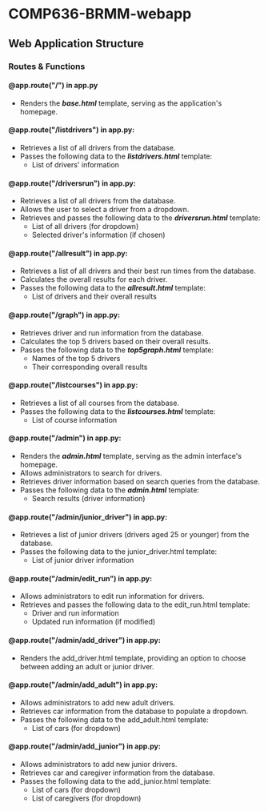 # COMP636-BRMM-webapp
## Web Application Structure
### Routes & Functions
#### @app.route("/") in app.py
- Renders the ***base.html*** template, serving as the application's homepage.
#### @app.route("/listdrivers") in app.py:
- Retrieves a list of all drivers from the database.
- Passes the following data to the ***listdrivers.html*** template:
  - List of drivers' information
#### @app.route("/driversrun") in app.py:
- Retrieves a list of all drivers from the database.
- Allows the user to select a driver from a dropdown.
- Retrieves and passes the following data to the ***driversrun.html*** template:
  - List of all drivers (for dropdown)
  - Selected driver's information (if chosen)
#### @app.route("/allresult") in app.py:
- Retrieves a list of all drivers and their best run times from the database.
- Calculates the overall results for each driver.
- Passes the following data to the ***allresult.html*** template:
  - List of drivers and their overall results
#### @app.route("/graph") in app.py:
- Retrieves driver and run information from the database.
- Calculates the top 5 drivers based on their overall results.
- Passes the following data to the ***top5graph.html*** template:
  - Names of the top 5 drivers
  - Their corresponding overall results
#### @app.route("/listcourses") in app.py:
- Retrieves a list of all courses from the database.
- Passes the following data to the ***listcourses.html*** template:
  - List of course information
#### @app.route("/admin") in app.py:
- Renders the ***admin.html*** template, serving as the admin interface's homepage.
- Allows administrators to search for drivers.
- Retrieves driver information based on search queries from the database.
- Passes the following data to the ***admin.html*** template:
  - Search results (driver information)
#### @app.route("/admin/junior_driver") in app.py:
- Retrieves a list of junior drivers (drivers aged 25 or younger) from the database.
- Passes the following data to the junior_driver.html template:
  - List of junior driver information
#### @app.route("/admin/edit_run") in app.py:
- Allows administrators to edit run information for drivers.
- Retrieves and passes the following data to the edit_run.html template:
  - Driver and run information
  - Updated run information (if modified)
#### @app.route("/admin/add_driver") in app.py:
- Renders the add_driver.html template, providing an option to choose between adding an adult or junior driver.
#### @app.route("/admin/add_adult") in app.py:
- Allows administrators to add new adult drivers.
- Retrieves car information from the database to populate a dropdown.
- Passes the following data to the add_adult.html template:
  - List of cars (for dropdown)
#### @app.route("/admin/add_junior") in app.py:
- Allows administrators to add new junior drivers.
- Retrieves car and caregiver information from the database.
- Passes the following data to the add_junior.html template:
  - List of cars (for dropdown)
  - List of caregivers (for dropdown)

